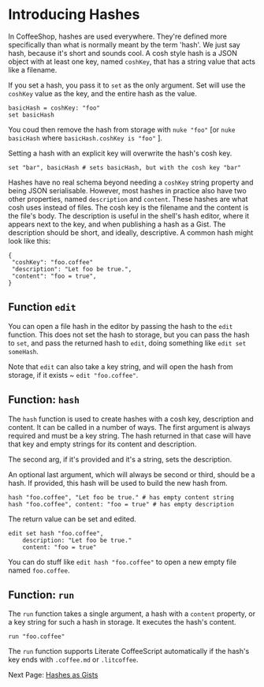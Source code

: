 # Introducing Hashes

In CoffeeShop, hashes are used everywhere. They're defined more specifically
than what is normally meant by the term 'hash'. We just say hash, because it's
short and sounds cool. A cosh style hash is a JSON object with at least one
key, named `coshKey`, that has a string value that acts like a filename.

If you set a hash, you pass it to `set` as the only argument. Set will use the
`coshKey` value as the key, and the entire hash as the value.

    basicHash = coshKey: "foo"
    set basicHash

You coud then remove the hash from storage with `nuke "foo"` [or
`nuke basicHash` where `basicHash.coshKey is "foo"` ].

Setting a hash with an explicit key will overwrite the hash's cosh key.

    set "bar", basicHash # sets basicHash, but with the cosh key "bar"

Hashes have no real schema beyond needing a `coshKey` string property and
being JSON serialisable. However, most hashes in practice also have two other
properties, named `description` and `content`. These hashes are what cosh uses
instead of files. The cosh key is the filename and the content is the file's
body. The description is useful in the shell's hash editor, where it appears
next to the key, and when publishing a hash as a Gist. The description should
be short, and ideally, descriptive. A common hash might look like this:

    {
     "coshKey": "foo.coffee"
     "description": "Let foo be true.",
     "content": "foo = true",
    }

## Function `edit`

You can open a file hash in the editor by passing the hash to the `edit`
function. This does not set the hash to storage, but you can pass the hash to
`set`, and pass the returned hash to `edit`, doing something like
`edit set someHash`.

Note that `edit` can also take a key string, and will open the hash from
storage, if it exists ~ `edit "foo.coffee"`.

## Function: `hash`

The `hash` function is used to create hashes with a cosh key, description
and content. It can be called in a number of ways. The first argument is always
required and must be a key string. The hash returned in that case will have
that key and empty strings for its content and description.

The second arg, if it's provided and it's a string, sets the description.

An optional last argument, which will always be second or third, should be a
hash. If provided, this hash will be used to build the new hash from.

    hash "foo.coffee", "Let foo be true." # has empty content string
    hash "foo.coffee", content: "foo = true" # has empty description

The return value can be set and edited.

    edit set hash "foo.coffee",
        description: "Let foo be true."
        content: "foo = true"

You can do stuff like `edit hash "foo.coffee"` to open a new empty file named
`foo.coffee`.

## Function: `run`

The `run` function takes a single argument, a hash with a `content` property,
or a key string for such a hash in storage. It executes the hash's content.

    run "foo.coffee"

The `run` function supports Literate CoffeeScript automatically if the hash's
key ends with `.coffee.md` or `.litcoffee`.

Next Page: [Hashes as Gists](/docs/book/cosh_gists.md)
